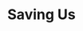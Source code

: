 ---
layout: link
link_url: https://www.simonandschuster.co.uk/books/Saving-Us/Katharine-Hayhoe/9781982143848
title: Saving Us
source: Katherine Hayhoe
card: 
petal: Training & Education
task: 
---
